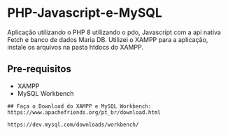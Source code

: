 # PHP-Javascript-e-MySQL
Aplicação utilizando o PHP 8 utilizando o pdo, Javascript com a api nativa Fetch e banco de dados Maria DB. Utilizei o XAMPP para a aplicação, instale os arquivos na pasta htdocs do XAMPP.

## Pre-requisitos
- XAMPP
- MySQL Workbench

```
## Faça o Download do XAMPP e MySQL Workbench:
https://www.apachefriends.org/pt_br/download.html
```
```
https://dev.mysql.com/downloads/workbench/
```
